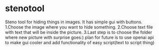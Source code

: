 # stenotool
Steno tool for hiding things in images.
It has simple gui with buttons.
1.Choose the image where you want to hide something.
2.Choose text file with text that will be inside the picture.
3.Last step is to choose the folder where new picture with surprise goes:)
plan for future is to use openai api to make gui cooler and add functionality of easy script(text to script thing)
